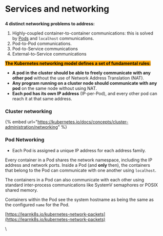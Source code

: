 # Services and networking

###

**4 distinct networking problems to address:**

1. Highly-coupled container-to-container communications: this is solved by [Pods](https://kubernetes.io/docs/concepts/workloads/pods/) and `localhost` communications.
2. Pod-to-Pod communications.
3. Pod-to-Service communications
4. External-to-Service communications



<mark style="background-color:orange;">**The Kubernetes networking model defines a set of fundamental rules:**</mark>

* **A pod in the cluster should be able to freely communicate with any other pod** without the use of Network Address Translation (NAT).
* **Any program running on a cluster node should communicate with any pod** on the same node without using NAT.
* **Each pod has its own IP address** (IP-per-Pod), and every other pod can reach it at that same address.

### Cluster networking

{% embed url="https://kubernetes.io/docs/concepts/cluster-administration/networking" %}

### Pod Networking

* Each Pod is assigned a unique IP address for each address family.

Every container in a Pod shares the network namespace, including the IP address and network ports. Inside a Pod (and **only** then), the containers that belong to the Pod can communicate with one another using `localhost`.&#x20;

The containers in a Pod can also communicate with each other using standard inter-process communications like SystemV semaphores or POSIX shared memory.&#x20;

Containers within the Pod see the system hostname as being the same as the configured `name` for the Pod.&#x20;

[https://learnk8s.io/kubernetes-network-packets](https://learnk8s.io/kubernetes-network-packets)

\


